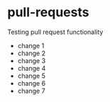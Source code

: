 # pull-requests
Testing pull request functionality
- change 1
- change 2
- change 3
- change 4
- change 5
- change 6
- change 7